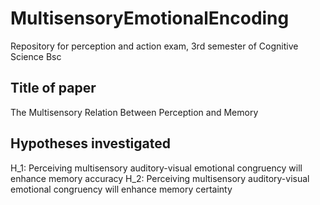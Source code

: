 # MultisensoryEmotionalEncoding
Repository for perception and action exam, 3rd semester of Cognitive Science Bsc

## Title of paper
The Multisensory Relation Between Perception and Memory

## Hypotheses investigated
H_1: Perceiving multisensory auditory-visual emotional congruency will enhance memory accuracy
H_2: Perceiving multisensory auditory-visual emotional congruency will enhance memory certainty
